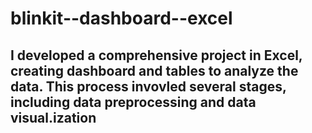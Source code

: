 # blinkit--dashboard--excel
## I developed a comprehensive project in Excel, creating dashboard and tables to analyze the data. This process invovled several stages, including data preprocessing and data visual.ization
